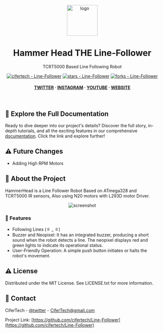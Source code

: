<div align="center">

  <img src="https://user-images.githubusercontent.com/62047147/195847997-97553030-3b79-4643-9f2c-1f04bba6b989.png" alt="logo" width="100" height="auto" />
  <h1>Hammer Head THE Line-Follower</h1>
   
  <p>
    TCRT5000 Based Line Following Robot
  </p>
   

 
<!-- Badges -->

<a href="https://github.com/cifertech/Line-Follower" title="Go to GitHub repo"><img src="https://img.shields.io/static/v1?label=cifertech&message=Line-Follower&color=purple&logo=github" alt="cifertech - Line-Follower"></a>
<a href="https://github.com/cifertech/Line-Follower"><img src="https://img.shields.io/github/stars/cifertech/Line-Follower?style=social" alt="stars - Line-Follower"></a>
<a href="https://github.com/cifertech/Line-Follower"><img src="https://img.shields.io/github/forks/cifertech/Line-Follower?style=social" alt="forks - Line-Follower"></a>
   
<h4>
    <a href="https://twitter.com/techcifer">TWITTER</a>
  <span> · </span>
    <a href="https://www.instagram.com/cifertech/">INSTAGRAM</a>
  <span> · </span>
    <a href="https://www.youtube.com/c/techcifer">YOUTUBE</a>
  <span> · </span>
    <a href="https://cifertech.net/">WEBSITE</a>
  </h4>
</div> 
 
<br />


## 📖 Explore the Full Documentation

Ready to dive deeper into our project's details? Discover the full story, in-depth tutorials, and all the exciting features in our comprehensive [documentation](ttps://cifertech.net/hammer-head-the-line-follower-robot). Click the link and explore further!


## ⚠ Future Changes
- Adding High RPM Motors
  

<!-- About the Project -->
## :star2: About the Project
HammerHead is a Line Follower Robot Based on ATmega328 and TCRT5000 IR sensors, Also using N20 motors with L293D motor Driver.


<div align="center"> 
  <img src="https://github.com/cifertech/Line-Follower/assets/62047147/4e47bff0-b196-434d-8f25-07b53ef120c7" alt="screenshot" width="Auto" height="Auto" />
</div>


<!-- Features -->
### :dart: Features

- Following Lines (ㆆ _ ㆆ)
- Buzzer and Neopixel: It has an integrated buzzer, producing a short sound when the robot detects a line. The neopixel displays red and green lights to indicate its operational status.
- User-Friendly Operation: A simple push button initiates or halts the robot's movement.


<!-- License --> 
## :warning: License
 
Distributed under the MIT License. See LICENSE.txt for more information.


<!-- Contact -->
## :handshake: Contact 

CiferTech - [@twitter](https://twitter.com/techcifer) - CiferTech@gmali.com

Project Link: [https://github.com/cifertech/Line-Follower](https://github.com/cifertech/Line-Follower)
